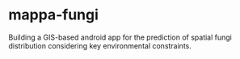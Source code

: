 # mappa-fungi
Building a GIS-based android app for the prediction of spatial fungi distribution considering key environmental constraints.

